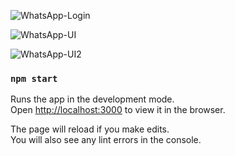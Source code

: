 ![WhatsApp-Login](https://user-images.githubusercontent.com/81870453/114617247-cee85d80-9c9f-11eb-8ba8-5a0f23e20039.JPG)

![WhatsApp-UI](https://user-images.githubusercontent.com/81870453/114617245-ce4fc700-9c9f-11eb-950c-3abdbf37641d.JPG)

![WhatsApp-UI2](https://user-images.githubusercontent.com/81870453/114617251-d0198a80-9c9f-11eb-97e5-0239a98145c0.JPG)


### `npm start`

Runs the app in the development mode.\
Open [http://localhost:3000](http://localhost:3000) to view it in the browser.

The page will reload if you make edits.\
You will also see any lint errors in the console.

